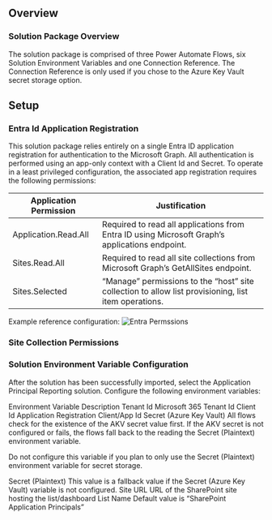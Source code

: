 ## Overview
### Solution Package Overview
The solution package is comprised of three Power Automate Flows, six Solution Environment Variables and one Connection Reference.  The Connection Reference is only used if you chose to the Azure Key Vault secret storage option.

## Setup

### Entra Id Application Registration
This solution package relies entirely on a single Entra ID application registration for authentication to the Microsoft Graph.  All authentication is performed using an app-only context with a Client Id and Secret. To operate in a least privileged configuration, the associated app registration requires the following permissions:

| Application Permission | Justification |
|------------------------|---------------|
|Application.Read.All    | Required to read all applications from Entra ID using Microsoft Graph’s applications endpoint. |
|Sites.Read.All          | Required to read all site collections from Microsoft Graph’s GetAllSites endpoint. |
|Sites.Selected          | “Manage” permissions to the “host” site collection to allow list provisioning, list item operations. |

Example reference configuration:
![Entra Permssions](https://github.com/joerodgers/sharepoint-app-registrations/blob/main/assets/entra-perms.png)

### Site Collection Permissions

### Solution Environment Variable Configuration
After the solution has been successfully imported, select the Application Principal Reporting solution.  Configure the following environment variables:

Environment Variable	Description
Tenant Id	Microsoft 365 Tenant Id
Client Id	Application Registration Client/App Id
Secret (Azure Key Vault)	All flows check for the existence of the AKV secret value first. If the AKV secret is not configured or fails, the flows fall back to the reading the Secret (Plaintext) environment variable.

Do not configure this variable if you plan to only use the Secret (Plaintext) environment variable for secret storage.

Secret (Plaintext)	This value is a fallback value if the Secret (Azure Key Vault) variable is not configured.
Site URL	URL of the SharePoint site hosting the list/dashboard
List Name	Default value is “SharePoint Application Principals”
  
 

 
